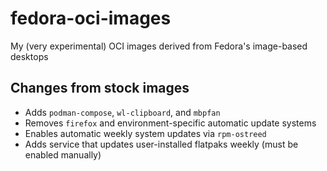 # fedora-oci-images

My (very experimental) OCI images derived from Fedora's image-based desktops

## Changes from stock images

* Adds `podman-compose`, `wl-clipboard`, and `mbpfan`
* Removes `firefox` and environment-specific automatic update systems
* Enables automatic weekly system updates via `rpm-ostreed`
* Adds service that updates user-installed flatpaks weekly (must be enabled manually)
